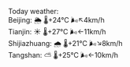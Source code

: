 Today weather:  
Beijing: 🌦   🌡️+24°C 🌬️↖4km/h  
Tianjin: ☀️   🌡️+27°C 🌬️←11km/h  
Shijiazhuang: 🌧   🌡️+21°C 🌬️↘8km/h  
Tangshan: ⛅️  🌡️+25°C 🌬️←10km/h  
